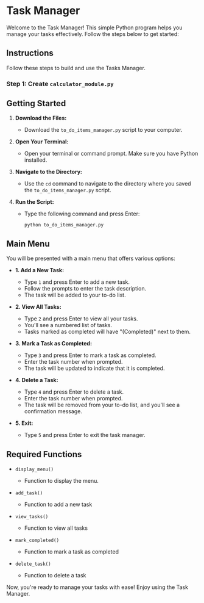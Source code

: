 # Task Manager

Welcome to the Task Manager! This simple Python program helps you manage your tasks effectively. Follow the steps below to get started:

## Instructions
Follow these steps to build and use the Tasks Manager.

### Step 1: Create `calculator_module.py`

## Getting Started

1. **Download the Files:**
   - Download the `to_do_items_manager.py` script to your computer.

2. **Open Your Terminal:**
   - Open your terminal or command prompt. Make sure you have Python installed.

3. **Navigate to the Directory:**
   - Use the `cd` command to navigate to the directory where you saved the `to_do_items_manager.py` script.

4. **Run the Script:**
   - Type the following command and press Enter:
     ```
     python to_do_items_manager.py
     ```

## Main Menu

You will be presented with a main menu that offers various options:

- **1. Add a New Task:**
   - Type `1` and press Enter to add a new task.
   - Follow the prompts to enter the task description.
   - The task will be added to your to-do list.

- **2. View All Tasks:**
   - Type `2` and press Enter to view all your tasks.
   - You'll see a numbered list of tasks.
   - Tasks marked as completed will have "(Completed)" next to them.

- **3. Mark a Task as Completed:**
   - Type `3` and press Enter to mark a task as completed.
   - Enter the task number when prompted.
   - The task will be updated to indicate that it is completed.

- **4. Delete a Task:**
   - Type `4` and press Enter to delete a task.
   - Enter the task number when prompted.
   - The task will be removed from your to-do list, and you'll see a confirmation message.

- **5. Exit:**
   - Type `5` and press Enter to exit the task manager.

## Required Functions

- `display_menu()`
   - Function to display the menu.

- `add_task()`
   - Function to add a new task

- `view_tasks()`
   - Function to view all tasks

- `mark_completed()`
   - Function to mark a task as completed

- `delete_task()`
   - Function to delete a task

Now, you're ready to manage your tasks with ease! Enjoy using the Task Manager.
